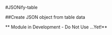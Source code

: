 #JSONify-table

##Create JSON object from table data

** Module in Development - Do Not Use ...Yet!**
